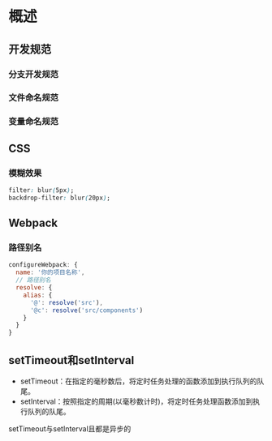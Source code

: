# 概述

## 开发规范

### 分支开发规范

### 文件命名规范

### 变量命名规范

## CSS

### 模糊效果

```css
filter: blur(5px);
backdrop-filter: blur(20px);
```

## Webpack

### 路径别名

```js
configureWebpack: {
  name: '你的项目名称',
  // 路径别名
  resolve: {
    alias: {
      '@': resolve('src'),
      '@c': resolve('src/components')
    }
  }
}
```

## setTimeout和setInterval

- setTimeout：在指定的毫秒数后，将定时任务处理的函数添加到执行队列的队尾。
- setInterval：按照指定的周期(以毫秒数计时)，将定时任务处理函数添加到执行队列的队尾。

setTimeout与setInterval且都是异步的

